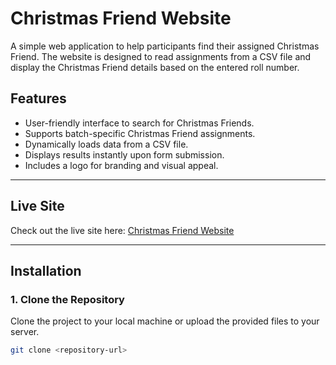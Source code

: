 # Christmas Friend Website

A simple web application to help participants find their assigned Christmas Friend. The website is designed to read assignments from a CSV file and display the Christmas Friend details based on the entered roll number.

## Features
- User-friendly interface to search for Christmas Friends.
- Supports batch-specific Christmas Friend assignments.
- Dynamically loads data from a CSV file.
- Displays results instantly upon form submission.
- Includes a logo for branding and visual appeal.

---

## Live Site

Check out the live site here: [Christmas Friend Website](https://christmas-friend-smoky.vercel.app/)  

---

## Installation

### 1. Clone the Repository
Clone the project to your local machine or upload the provided files to your server.

```bash
git clone <repository-url>
